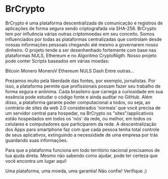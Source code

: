# BrCrypto

BrCrypto é uma plataforma descentralizada de comunicação e registros de aplicações de forma segura sendo criptografada via SHA-256.
BrCrypto tem por influência várias outras criptomoedas em seu conceito.
Somos influenciados por todas as plataformas centralizadas que controlam desde nossas informações pessoais chegando até mesmo a governarem nosso dinheiro.
O projeto tende a ser desenhenhado fortemente com base nas plataformas NULS, Ethereum e no Algoritmo CryptoNigth.
Nosso projeto pode conter Scripts baseados em várias moedas:

Bitcoin
Monero
MoneroV
Ethereum
NULS
Dash
Entre outras...

Prezamos muito pela liberdade das fontes, por exemplo, jornalistas. Por isso, a plataforma permite que profissionais possam fazer seu trabalho de forma segura e anônima.
Cada brasileiro que carrega a curiosidade em sua essência pode estudar o código fonte e ainda auditar no GitHub.
Além disso, a plataforma garante poder computacional a todos, ou seja, ao contrário de sites da web 2.0 considerados 'normais' que você precisa de um servidor central para hospedar, na BrCrypto os "sites"/applicativos estão hospedados em todos os 'nós' da rede, ou melhor, em todos os celulares e computadores que participarem da rede.
A descentralização dos Apps para smartphone faz com que cada pessoa tenha total controle de seus aplicativos, extinguindo a necessidade de uma empresa por trás guardando suas informações.

Para que a plataforma funciona em todo território nacional precisamos de tua ajuda direta. Mesmo não sabendo como ajudar, pode ter certeza que você encontra um lugar aqui!

Uma plataforma, uma moeda, uma garantia!
Não confie! Verifique ;)
